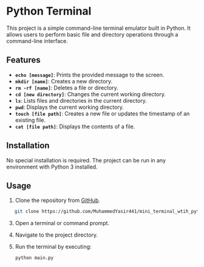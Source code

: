 # Python Terminal

This project is a simple command-line terminal emulator built in Python. It allows users to perform basic file and directory operations through a command-line interface.

## Features

- **`echo [message]`**: Prints the provided message to the screen.
- **`mkdir [name]`**: Creates a new directory.
- **`rm -rf [name]`**: Deletes a file or directory.
- **`cd [new directory]`**: Changes the current working directory.
- **`ls`**: Lists files and directories in the current directory.
- **`pwd`**: Displays the current working directory.
- **`touch [file path]`**: Creates a new file or updates the timestamp of an existing file.
- **`cat [file path]`**: Displays the contents of a file.

## Installation

No special installation is required. The project can be run in any environment with Python 3 installed.

## Usage

1. Clone the repository from [GitHub](https://github.com/MuhammedYasir441/mini_terminal_wtih_python).
```bash
   git clone https://github.com/MuhammedYasir441/mini_terminal_wtih_python
```
3. Open a terminal or command prompt.
4. Navigate to the project directory.
5. Run the terminal by executing:

   ```bash
   python main.py
